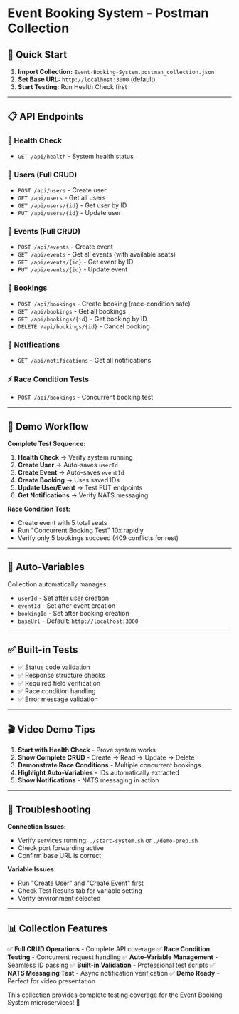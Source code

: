 # Event Booking System - Postman Collection

## 🚀 **Quick Start**

1. **Import Collection:** `Event-Booking-System.postman_collection.json`
2. **Set Base URL:** `http://localhost:3000` (default)
3. **Start Testing:** Run Health Check first

---

## 📋 **API Endpoints**

### **🏥 Health Check**

- `GET /api/health` - System health status

### **👤 Users (Full CRUD)**

- `POST /api/users` - Create user
- `GET /api/users` - Get all users
- `GET /api/users/{id}` - Get user by ID
- `PUT /api/users/{id}` - Update user

### **🎪 Events (Full CRUD)**

- `POST /api/events` - Create event
- `GET /api/events` - Get all events (with available seats)
- `GET /api/events/{id}` - Get event by ID
- `PUT /api/events/{id}` - Update event

### **🎫 Bookings**

- `POST /api/bookings` - Create booking (race-condition safe)
- `GET /api/bookings` - Get all bookings
- `GET /api/bookings/{id}` - Get booking by ID
- `DELETE /api/bookings/{id}` - Cancel booking

### **📧 Notifications**

- `GET /api/notifications` - Get all notifications

### **⚡ Race Condition Tests**

- `POST /api/bookings` - Concurrent booking test

---

## 🎯 **Demo Workflow**

**Complete Test Sequence:**

1. **Health Check** → Verify system running
2. **Create User** → Auto-saves `userId`
3. **Create Event** → Auto-saves `eventId`
4. **Create Booking** → Uses saved IDs
5. **Update User/Event** → Test PUT endpoints
6. **Get Notifications** → Verify NATS messaging

**Race Condition Test:**

- Create event with 5 total seats
- Run "Concurrent Booking Test" 10x rapidly
- Verify only 5 bookings succeed (409 conflicts for rest)

---

## 🔧 **Auto-Variables**

Collection automatically manages:

- `userId` - Set after user creation
- `eventId` - Set after event creation
- `bookingId` - Set after booking creation
- `baseUrl` - Default: `http://localhost:3000`

---

## ✅ **Built-in Tests**

- ✅ Status code validation
- ✅ Response structure checks
- ✅ Required field verification
- ✅ Race condition handling
- ✅ Error message validation

---

## 🎬 **Video Demo Tips**

1. **Start with Health Check** - Prove system works
2. **Show Complete CRUD** - Create → Read → Update → Delete
3. **Demonstrate Race Conditions** - Multiple concurrent bookings
4. **Highlight Auto-Variables** - IDs automatically extracted
5. **Show Notifications** - NATS messaging in action

---

## 🐛 **Troubleshooting**

**Connection Issues:**

- Verify services running: `./start-system.sh` or `./demo-prep.sh`
- Check port forwarding active
- Confirm base URL is correct

**Variable Issues:**

- Run "Create User" and "Create Event" first
- Check Test Results tab for variable setting
- Verify environment selected

---

## 📊 **Collection Features**

✅ **Full CRUD Operations** - Complete API coverage
✅ **Race Condition Testing** - Concurrent request handling
✅ **Auto-Variable Management** - Seamless ID passing
✅ **Built-in Validation** - Professional test scripts
✅ **NATS Messaging Test** - Async notification verification
✅ **Demo Ready** - Perfect for video presentation

This collection provides complete testing coverage for the Event Booking System microservices! 🚀
